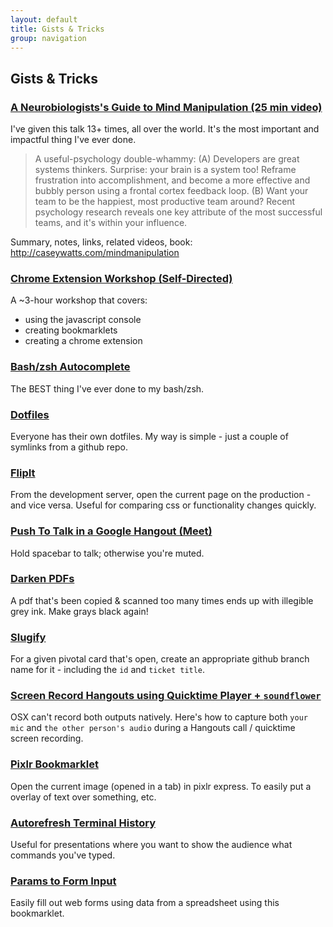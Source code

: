 ```yaml
---
layout: default
title: Gists & Tricks
group: navigation
---
```


## Gists & Tricks

### [A Neurobiologists's Guide to Mind Manipulation (25 min video)](http://caseywatts.com/mindmanipulationvideo)
I've given this talk 13+ times, all over the world. It's the most important and impactful thing I've ever done.

<blockquote>
A useful-psychology double-whammy: (A) Developers are great systems thinkers. Surprise: your brain is a system too! Reframe frustration into accomplishment, and become a more effective and bubbly person using a frontal cortex feedback loop. (B) Want your team to be the happiest, most productive team around? Recent psychology research reveals one key attribute of the most successful teams, and it's within your influence.
</blockquote>

Summary, notes, links, related videos, book: <http://caseywatts.com/mindmanipulation>


### [Chrome Extension Workshop (Self-Directed)](http://caseywatts.com/chromeextensionworkshop)
A ~3-hour workshop that covers:

- using the javascript console
- creating bookmarklets
- creating a chrome extension

### [Bash/zsh Autocomplete](http://caseywatts.com/bashautocomplete)
The BEST thing I've ever done to my bash/zsh.

### [Dotfiles](http://caseywatts.com/dotfiles)
Everyone has their own dotfiles. My way is simple - just a couple of symlinks from a github repo.

### [FlipIt](http://caseywatts.com/flipit)
From the development server, open the current page on the production - and vice versa. Useful for comparing css or functionality changes quickly.

### [Push To Talk in a Google Hangout (Meet)](http://caseywatts.com/ptt)
Hold spacebar to talk; otherwise you're muted.

### [Darken PDFs](http://caseywatts.com/darken)
A pdf that's been copied & scanned too many times ends up with illegible grey ink. Make grays black again!

### [Slugify](http://caseywatts.com/slugify)
For a given pivotal card that's open, create an appropriate github branch name for it - including the `id` and `ticket title`.

### [Screen Record Hangouts using Quicktime Player + `soundflower`](http://caseywatts.com/quicktime)
OSX can't record both outputs natively. Here's how to capture both `your mic` and `the other person's audio` during a Hangouts call / quicktime screen recording.

### [Pixlr Bookmarklet](http://caseywatts.com/pixlr)
Open the current image (opened in a tab) in pixlr express. To easily put a overlay of text over something, etc.

### [Autorefresh Terminal History](https://gist.github.com/caseywatts/a54bea8b93626b99f5ee)
Useful for presentations where you want to show the audience what commands you've typed.

### [Params to Form Input](https://gist.github.com/caseywatts/5952495)
Easily fill out web forms using data from a spreadsheet using this bookmarklet.
